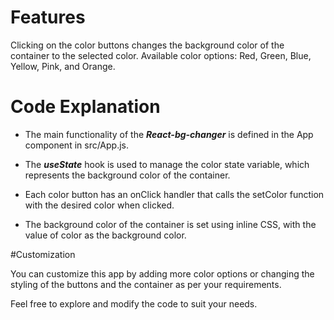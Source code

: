 # Features

Clicking on the color buttons changes the background color of the container to the selected color.
Available color options: Red, Green, Blue, Yellow, Pink, and Orange.

# Code Explanation
- The main functionality of the ***React-bg-changer*** is defined in the App component in src/App.js.

- The ***useState*** hook is used to manage the color state variable, which represents the background color of the container.

- Each color button has an onClick handler that calls the setColor function with the desired color when clicked.

- The background color of the container is set using inline CSS, with the value of color as the background color.

#Customization

You can customize this app by adding more color options or changing the styling of the buttons and the container as per your requirements.

Feel free to explore and modify the code to suit your needs.

